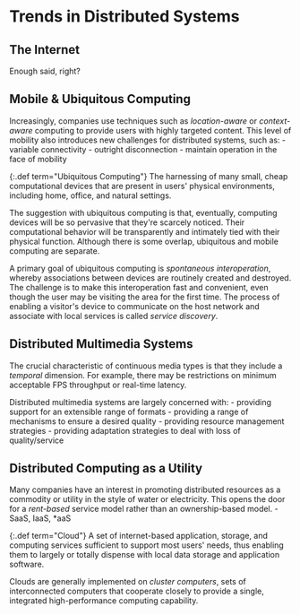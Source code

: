 # Trends in Distributed Systems

## The Internet
Enough said, right?

## Mobile & Ubiquitous Computing
Increasingly, companies use techniques such as *location-aware* or
*context-aware* computing to provide users with highly targeted content.
This level of mobility also introduces new challenges for distributed
systems, such as:
    - variable connectivity
    - outright disconnection
    - maintain operation in the face of mobility

{:.def term="Ubiquitous Computing"}
The harnessing of many small, cheap computational
devices that are present in users' physical environments, including
home, office, and natural settings.

The suggestion with ubiquitous computing is that, eventually, computing
devices will be so pervasive that they're scarcely noticed. Their
computational behavior will be transparently and intimately tied with
their physical function. Although there is some overlap, ubiquitous and
mobile computing are separate.

A primary goal of ubiquitous computing is *spontaneous interoperation*,
whereby associations between devices are routinely created and
destroyed. The challenge is to make this interoperation fast and
convenient, even though the user may be visiting the area for the first
time. The process of enabling a visitor's device to communicate on the
host network and associate with local services is called *service
discovery*.

## Distributed Multimedia Systems
The crucial characteristic of continuous media types is that they
include a *temporal* dimension. For example, there may be restrictions
on minimum acceptable FPS throughput or real-time latency.

Distributed multimedia systems are largely concerned with:
    - providing support for an extensible range of formats
    - providing a range of mechanisms to ensure a desired quality
    - providing resource management strategies
    - providing adaptation strategies to deal with loss of
    quality/service

## Distributed Computing as a Utility
Many companies have an interest in promoting distributed resources as a
commodity or utility in the style of water or electricity. This opens
the door for a *rent-based* service model rather than an ownership-based
model.
    - SaaS, IaaS, *aaS

{:.def term="Cloud"}
A set of internet-based application, storage, and computing
services sufficient to support most users' needs, thus enabling them to
largely or totally dispense with local data storage and application
software.

Clouds are generally implemented on *cluster computers*, sets of
interconnected computers that cooperate closely to provide a single,
integrated high-performance computing capability.
